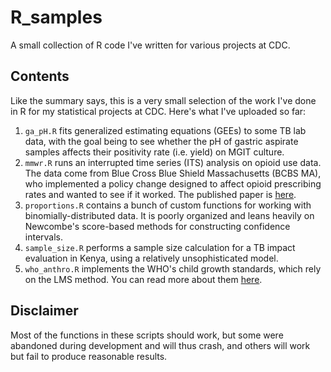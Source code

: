 # R_samples
A small collection of R code I've written for various projects at CDC.

## Contents
Like the summary says, this is a very small selection of the work I've done in R for my statistical projects at CDC. Here's what I've uploaded so far:

1. `ga_pH.R` fits generalized estimating equations (GEEs) to some TB lab data, with the goal being to see whether the pH of gastric aspirate samples affects their positivity rate (i.e. yield) on MGIT culture. 
2. `mmwr.R` runs an interrupted time series (ITS) analysis on opioid use data. The data come from Blue Cross Blue Shield Massachusetts (BCBS MA), who implemented a policy change designed to affect opioid prescribing rates and wanted to see if it worked. The published paper is [here](https://www.cdc.gov/mmwr/volumes/65/wr/mm6541a1.htm).
3. `proportions.R` contains a bunch of custom functions for working with binomially-distributed data. It is poorly organized and leans heavily on Newcombe's score-based methods for constructing confidence intervals.
4. `sample_size.R` performs a sample size calculation for a TB impact evaluation in Kenya, using a relatively unsophisticated model. 
5. `who_anthro.R` implements the WHO's child growth standards, which rely on the LMS method. You can read more about them [here](http://cdrwww.who.int/childgrowth/publications/ca_symposium_comparison/en/). 

## Disclaimer
Most of the functions in these scripts should work, but some were abandoned during development and will thus crash, and others will work but fail to produce reasonable results.
